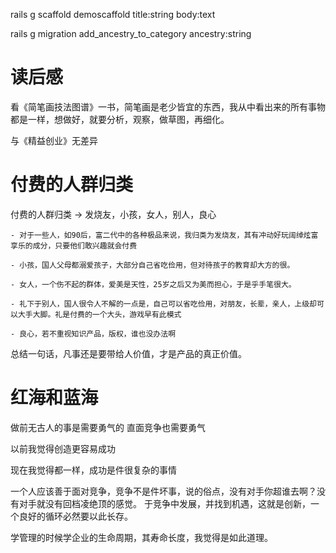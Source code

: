 

rails g scaffold demoscaffold title:string body:text
 
 
 rails g migration add_ancestry_to_category ancestry:string
 
 
 
 
# 读后感

看《简笔画技法图谱》一书，简笔画是老少皆宜的东西，我从中看出来的所有事物都是一样，想做好，就要分析，观察，做草图，再细化。

与《精益创业》无差异 


# 付费的人群归类
 
 
 付费的人群归类
 	-> 发烧友，小孩，女人，别人，良心
	
	- 对于一些人，如90后，富二代中的各种极品来说，我归类为发烧友，其有冲动好玩阔绰炫富享乐的成分，只要他们敢兴趣就会付费
	
	- 小孩，国人父母都溺爱孩子，大部分自己省吃俭用，但对待孩子的教育却大方的很。
	
	- 女人，一个伤不起的群体，爱美是天性，25岁之后又为美而担心，于是乎手笔很大。
	
	- 礼下于别人，国人很令人不解的一点是，自己可以省吃俭用，对朋友，长辈，亲人，上级却可以大手大脚。礼是付费的一个大头，游戏早有此模式
	
	- 良心，若不重视知识产品，版权，谁也没办法啊
	
总结一句话，凡事还是要带给人价值，才是产品的真正价值。


 
 
# 红海和蓝海

做前无古人的事是需要勇气的
直面竞争也需要勇气

以前我觉得创造更容易成功

现在我觉得都一样，成功是件很复杂的事情

一个人应该善于面对竞争，竞争不是件坏事，说的俗点，没有对手你超谁去啊？没有对手就没有回档凌绝顶的感觉。
于竞争中发展，并找到机遇，这就是创新，一个良好的循环必然要以此长存。

学管理的时候学企业的生命周期，其寿命长度，我觉得是如此道理。
